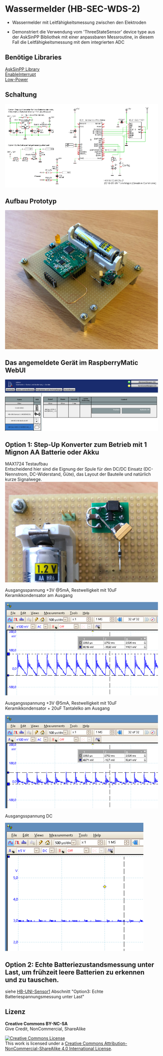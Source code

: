 
# Wassermelder (HB-SEC-WDS-2)

- Wassermelder mit Leitfähigkeitsmessung zwischen den Elektroden

- Demonstriert die Verwendung vom 'ThreeStateSensor' device type aus der AskSinPP Bibliothek mit einer anpassbaren Messroutine, in diesem Fall die Leitfähigkeitsmessung mit dem integrierten ADC


## Benötige Libraries

[AskSinPP Library](https://github.com/pa-pa/AskSinPP)</br>
[EnableInterrupt](https://github.com/GreyGnome/EnableInterrupt)</br>
[Low-Power](https://github.com/rocketscream/Low-Power)


## Schaltung
![pic](Images/Schaltung.png)


## Aufbau Prototyp

![pic](Images/Prototyp_Wassermelder.jpg)


## Das angemeldete Gerät im RaspberryMatic WebUI

![pic](Images/WebUI.png)


## Option 1: Step-Up Konverter zum Betrieb mit 1 Mignon AA Batterie oder Akku

MAX1724 Testaufbau<br>
Entscheidend hier sind die Eignung der Spule für den DC/DC Einsatz (DC-Nennstrom, DC-Widerstand, Güte), das Layout der Bauteile und natürlich kurze Signalwege.
![pic](Images/MAX1724.jpg)


Ausgangsspannung +3V @5mA, Restwelligkeit mit 10uF Keramikkondensator am Ausgang

![pic](Images/step-up_output_AC_with_10u.png)

Ausgangsspannung +3V @5mA, Restwelligkeit mit 10uF Keramikkondensator + 20uF Tantalelko am Ausgang

![pic](Images/step-up_output_AC_with_10u_20u.png)

Ausgangsspannung DC

![pic](Images/step-up_output_DC.png)


## Option 2: Echte Batteriezustandsmessung unter Last, um frühzeit leere Batterien zu erkennen und zu tauschen.

siehe
[HB-UNI-Sensor1](https://github.com/TomMajor/SmartHome/tree/master/HB-UNI-Sensor1)
Abschnitt "Option3: Echte Batteriespannungsmessung unter Last"


## Lizenz

**Creative Commons BY-NC-SA**<br>
Give Credit, NonCommercial, ShareAlike

<a rel="license" href="http://creativecommons.org/licenses/by-nc-sa/4.0/"><img alt="Creative Commons License" style="border-width:0" src="https://i.creativecommons.org/l/by-nc-sa/4.0/88x31.png" /></a><br />This work is licensed under a <a rel="license" href="http://creativecommons.org/licenses/by-nc-sa/4.0/">Creative Commons Attribution-NonCommercial-ShareAlike 4.0 International License</a>.
